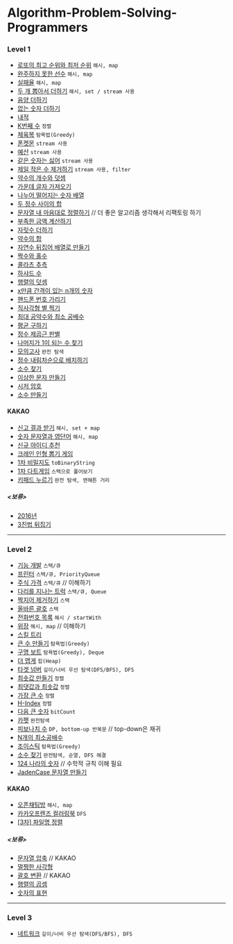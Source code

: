 # Algorithm-Problem-Solving-Programmers
### Level 1
* [로또의 최고 순위와 최저 순위](https://programmers.co.kr/learn/courses/30/lessons/77484) `해시, map`
* [완주하지 못한 선수](https://programmers.co.kr/learn/courses/30/lessons/42576) `해시, map` 
* [실패율](https://programmers.co.kr/learn/courses/30/lessons/42889) `해시, map`
* [두 개 뽑아서 더하기](https://programmers.co.kr/learn/courses/30/lessons/68644) `해시, set / stream 사용`
* [음양 더하기](https://programmers.co.kr/learn/courses/30/lessons/76501)
* [없는 숫자 더하기](https://programmers.co.kr/learn/courses/30/lessons/86051)
* [내적](https://programmers.co.kr/learn/courses/30/lessons/70128)
* [K번째 수](https://programmers.co.kr/learn/courses/30/lessons/42748) `정렬`
* [체육복](https://programmers.co.kr/learn/courses/30/lessons/42862) `탐욕법(Greedy)`
* [폰켓몬](https://programmers.co.kr/learn/courses/30/lessons/1845) `stream 사용`
* [예산](https://programmers.co.kr/learn/courses/30/lessons/12982) `stream 사용`
* [같은 숫자는 싫어](https://programmers.co.kr/learn/courses/30/lessons/12906) `stream 사용`
* [제일 작은 수 제거하기](https://programmers.co.kr/learn/courses/30/lessons/12935) `stream 사용, filter`
* [약수의 개수와 덧셈](https://programmers.co.kr/learn/courses/30/lessons/77884)
* [가운데 글자 가져오기](https://programmers.co.kr/learn/courses/30/lessons/12903)
* [나누어 떨어지는 숫자 배열](https://programmers.co.kr/learn/courses/30/lessons/12910)
* [두 정수 사이의 합](https://programmers.co.kr/learn/courses/30/lessons/12912)
* [문자열 내 마음대로 정렬하기](https://programmers.co.kr/learn/courses/30/lessons/12915) // 더 좋은 알고리즘 생각해서 리팩토링 하기
* [부족한 금액 계산하기](https://programmers.co.kr/learn/courses/30/lessons/82612)
* [자릿수 더하기](https://programmers.co.kr/learn/courses/30/lessons/12931)
* [약수의 합](https://programmers.co.kr/learn/courses/30/lessons/12928)
* [자연수 뒤집어 배열로 만들기](https://programmers.co.kr/learn/courses/30/lessons/12932)
* [짝수와 홀수](https://programmers.co.kr/learn/courses/30/lessons/12937)
* [콜라츠 추측](https://programmers.co.kr/learn/courses/30/lessons/12943)
* [하샤드 수](https://programmers.co.kr/learn/courses/30/lessons/12947)
* [행렬의 덧셈](https://programmers.co.kr/learn/courses/30/lessons/12950)
* [x만큼 간격이 있는 n개의 숫자](https://programmers.co.kr/learn/courses/30/lessons/12954)
* [핸드폰 번호 가리기](https://programmers.co.kr/learn/courses/30/lessons/12948)
* [직사각형 별 찍기](https://programmers.co.kr/learn/courses/30/lessons/12969)
* [최대 공약수와 최소 공배수](https://programmers.co.kr/learn/courses/30/lessons/12940)
* [평균 구하기](https://programmers.co.kr/learn/courses/30/lessons/12944)
* [정수 제곱근 판별](https://programmers.co.kr/learn/courses/30/lessons/12934) 
* [나머지가 1이 되는 수 찾기](https://programmers.co.kr/learn/courses/30/lessons/87389)
* [모의고사](https://programmers.co.kr/learn/courses/30/lessons/42840) `완전 탐색`
* [정수 내림차순으로 배치하기](https://programmers.co.kr/learn/courses/30/lessons/12933)
* [소수 찾기](https://programmers.co.kr/learn/courses/30/lessons/12921)
* [이상한 문자 만들기](https://programmers.co.kr/learn/courses/30/lessons/12930)
* [시저 암호](https://programmers.co.kr/learn/courses/30/lessons/12926)
* [소수 만들기](https://programmers.co.kr/learn/courses/30/lessons/12977)
#### KAKAO
* [신고 결과 받기](https://programmers.co.kr/learn/courses/30/lessons/92334) `해시, set + map`
* [숫자 문자열과 영단어](https://programmers.co.kr/learn/courses/30/lessons/81301) `해시, map`
* [신규 아이디 추천](https://programmers.co.kr/learn/courses/30/lessons/72410?language=java)
* [크레인 인형 뽑기 게임](https://programmers.co.kr/learn/courses/30/lessons/64061) 
* [1차 비밀지도](https://programmers.co.kr/learn/courses/30/lessons/17681) `toBinaryString`
* [1차 다트게임](https://programmers.co.kr/learn/courses/30/lessons/17682) `스택으로 풀어보기`
* [키패드 누르기](https://programmers.co.kr/learn/courses/30/lessons/67256) `완전 탐색, 맨해튼 거리`

##### <보류>
* [2016년](https://programmers.co.kr/learn/courses/30/lessons/12901)
* [3진법 뒤집기](https://programmers.co.kr/learn/courses/30/lessons/68935)

* * *

### Level 2
* [기능 개발](https://programmers.co.kr/learn/courses/30/lessons/42586) `스택/큐`
* [프린터](https://programmers.co.kr/learn/courses/30/lessons/42587) `스택/큐, PriorityQueue` 
* [주식 가격](https://programmers.co.kr/learn/courses/30/lessons/42584) `스택/큐` // 이해하기
* [다리를 지나는 트럭](https://programmers.co.kr/learn/courses/30/lessons/42583) `스택/큐, Queue`
* [짝지어 제거하기](https://programmers.co.kr/learn/courses/30/lessons/12973) `스택`
* [올바른 괄호](https://programmers.co.kr/learn/courses/30/lessons/12909?language=java) `스택`
* [전화번호 목록](https://programmers.co.kr/learn/courses/30/lessons/42577) `해시 / startWith`
* [위장](https://programmers.co.kr/learn/courses/30/lessons/42578) `해시, map` // 이해하기
* [스킬 트리](https://programmers.co.kr/learn/courses/30/lessons/49993)
* [큰 수 만들기](https://programmers.co.kr/learn/courses/30/lessons/42883) `탐욕법(Greedy)`
* [구명 보트](https://programmers.co.kr/learn/courses/30/lessons/42885) `탐욕법(Greedy), Deque`
* [더 맵게](https://programmers.co.kr/learn/courses/30/lessons/42626) `힙(Heap)`
* [타겟 넘버](https://programmers.co.kr/learn/courses/30/lessons/43165) `깊이/너비 우선 탐색(DFS/BFS), DFS`
* [최솟값 만들기](https://programmers.co.kr/learn/courses/30/lessons/12941) `정렬`
* [최댓값과 최솟값](https://programmers.co.kr/learn/courses/30/lessons/12939) `정렬`
* [가장 큰 수](https://programmers.co.kr/learn/courses/30/lessons/42746) `정렬`
* [H-Index](https://programmers.co.kr/learn/courses/30/lessons/42747) `정렬`
* [다음 큰 숫자](https://programmers.co.kr/learn/courses/30/lessons/12911) `bitCount`
* [카펫](https://programmers.co.kr/learn/courses/30/lessons/42842) `완전탐색`
* [피보나치 수](https://programmers.co.kr/learn/courses/30/lessons/12945) `DP, bottom-up 반복문` // top-down은 재귀
* [N개의 최소공배수](https://programmers.co.kr/learn/courses/30/lessons/12953)
* [조이스틱](https://programmers.co.kr/learn/courses/30/lessons/42860) `탐욕법(Greedy)`
* [소수 찾기](https://programmers.co.kr/learn/courses/30/lessons/42839) `완전탐색, 순열, DFS 해결`
* [124 나라의 숫자](https://programmers.co.kr/learn/courses/30/lessons/12899) // 수학적 규칙 이해 필요
* [JadenCase 문자열 만들기](https://programmers.co.kr/learn/courses/30/lessons/12951)

#### KAKAO
* [오픈채팅방](https://programmers.co.kr/learn/courses/30/lessons/42888) `해시, map`
* [카카오프렌즈 컬러링북](https://programmers.co.kr/learn/courses/30/lessons/1829) `DFS`
* [[3차] 파일명 정렬](https://programmers.co.kr/learn/courses/30/lessons/17686)

##### <보류>
* [문자열 압축]() // KAKAO
* [멀쩡한 사각형]()
* [괄호 변환]() // KAKAO
* [행렬의 곱셈]()
* [숫자의 표현]()

* * *

### Level 3
* [네트워크](https://programmers.co.kr/learn/courses/30/lessons/43162) `깊이/너비 우선 탐색(DFS/BFS), DFS`